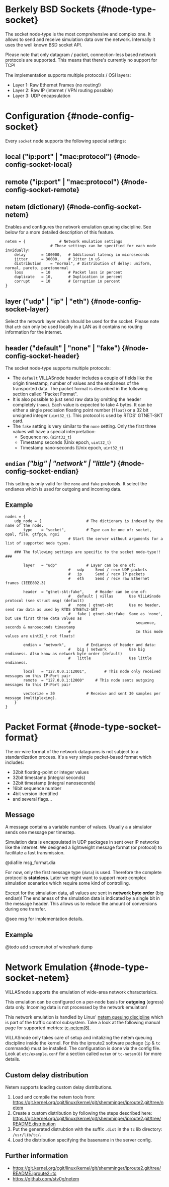 # Berkely BSD Sockets {#node-type-socket}

The socket node-type is the most comprehensive and complex one.
It allows to send and receive simulation data over the network.
Internally it uses the well known BSD socket API.

Please note that only datagram / packet, connection-less based network protocols are supported.
This means that there's currently no support for TCP!

The implementation supports multiple protocols / OSI layers:

 - Layer 1: Raw Ethernet Frames (no routing!)
 - Layer 2: Raw IP (internet / VPN routing possible)
 - Layer 3: UDP encapsulation

# Configuration {#node-config-socket}

Every `socket` node supports the following special settings:

## local ("ip:port" | "mac:protocol") {#node-config-socket-local}

## remote ("ip:port" | "mac:protocol") {#node-config-socket-remote}

## netem (dictionary) {#node-config-socket-netem}

Enables and configures the network emulation qeueing discipline.
See below for a more detailed description of this feature.

	netem = {				# Network emulation settings
						# Those settings can be specified for each node invidually!
		delay		= 100000,	# Additional latency in microseconds
		jitter		= 30000,	# Jitter in uS
		distribution	= "normal",	# Distribution of delay: uniform, normal, pareto, paretonormal
		loss		= 10		# Packet loss in percent
		duplicate	= 10,		# Duplication in percent
		corrupt 	= 10		# Corruption in percent
	}

## layer ("udp" | "ip" | "eth") {#node-config-socket-layer}

Select the network layer which should be used for the socket. Please note that `eth` can only be used locally in a LAN as it contains no routing information for the internet.

## header ("default" | "none" | "fake") {#node-config-socket-header}

The socket node-type supports multiple protocols:

- The `default` VILLASnode header includes a couple of fields like the origin timestamp, number of values and the endianess of the transported data. The packet format is described in the following section called "Packet Format".
- It is also possible to just send raw data by omitting the header completely (`none`). Each value is expected to take 4 bytes. It can be either a single precission floating point number (`float`) or a 32 bit unsigned integer (`uint32_t`). This protocol is used by RTDS' GTNET-SKT card.
- The `fake` setting is very similar to the `none` setting. Only the first three values will have a special interpretation:
   - Sequence no. (`uint32_t`)
   - Timestamp seconds (Unix epoch, `uint32_t`)
   - Timestamp nano-seconds  (Unix epoch, `uint32_t`)

##  `endian` *("big" | "network" | "little")* {#node-config-socket-endian}

This setting is only valid for the `none` and `fake` protocols.
It select the endianes which is used for outgoing and incoming data.

## Example

	nodes = {
		udp_node = {					# The dictionary is indexed by the name of the node.
			type	= "socket",			# Type can be one of: socket, opal, file, gtfpga, ngsi
								# Start the server without arguments for a list of supported node types.
		
		### The following settings are specific to the socket node-type!! ###
	
			layer	= "udp"				# Layer can be one of:
								#   udp		Send / recv UDP packets
								#   ip		Send / recv IP packets
								#   eth		Send / recv raw Ethernet frames (IEEE802.3)
	
			header	= "gtnet-skt:fake",		# Header can be one of:
								#   default | villas       Use VILLASnode protocol (see struct msg) (default)
								#   none | gtnet-skt       Use no header, send raw data as used by RTDS GTNETv2-SKT
								#   fake | gtnet-skt:fake  Same as 'none', but use first three data values as
								#                             sequence, seconds & nanoseconds timestamp
								#                             In this mode values are uint32_t not floats!
								
			endian = "network",			# Endianess of header and data:
								#   big | network          Use big endianess. Also know as network byte order (default)
								#   little                 Use little endianess.
								
			local	= "127.0.0.1:12001",		# This node only received messages on this IP:Port pair
			remote	= "127.0.0.1:12000"		# This node sents outgoing messages to this IP:Port pair
		
			vectorize = 30				# Receive and sent 30 samples per message (multiplexing).
		}
	}

# Packet Format {#node-type-socket-format}

The on-wire format of the network datagrams is not subject to a standardization process.
It's a very simple packet-based format which includes:

 - 32bit floating-point or integer values
 - 32bit timestamp (integral seconds)
 - 32bit timestamp (integral nanoseconds)
 - 16bit sequence number
 - 4bit version identified
 - and several flags...

## Message

A message contains a variable number of values.
Usually a a simulator sends one message per timestep.

Simulation data is encapsulated in UDP packages in sent over IP networks like the internet.
We designed a lightweight message format (or protocol) to facilitate a fast transmission.

@diafile msg_format.dia

For now, only the first message type (`data`) is used.
Therefore the complete protocol is **stateless**.
Later we might want to support more complex simulation scenarios which require some kind of controlling.

Except for the simulation data, all values are sent in **network byte order** (big endian)!
The endianess of the simulation data is indicated by a single bit in the message header.
This allows us to reduce the amount of conversions during one transfer.

@see msg for implementation details.

## Example

@todo add screenshot of wireshark dump

# Network Emulation {#node-type-socket-netem}

VILLASnode supports the emulation of wide-area network characterisics.

This emulation can be configured on a per-node basis for **outgoing** (egress) data only.
Incoming data is not processed by the network emulation!

This network emulation is handled by Linux' [netem queuing discipline](http://www.linuxfoundation.org/collaborate/workgroups/networking/netem) which is part of the traffic control subsystem.
Take a look at the following manual page for supported metrics: [tc-netem(8)](http://man7.org/linux/man-pages/man8/tc-netem.8.html).

VILLASnode only takes care of setup and initalizing the netem queuing discipline inside the kernel.
For this the iproute2 software package (`ip` & `tc` commands) must be installed.
The configuration is done via the config file.
Look at `etc/example.conf` for a section called `netem` or `tc-netem(8)` for more details.

## Custom delay distribution

Netem supports loading custom delay distributions.

1. Load and compile the netem tools from:
   https://git.kernel.org/cgit/linux/kernel/git/shemminger/iproute2.git/tree/netem
2. Create a custom distribution by following the steps described here:
   https://git.kernel.org/cgit/linux/kernel/git/shemminger/iproute2.git/tree/README.distribution
3. Put the generated distrubtion with the suffix `.dist` in the `tc` lib directory:  `/usr/lib/tc/`.
4. Load the distribution specifying the basename in the server config.

## Further information

 - https://git.kernel.org/cgit/linux/kernel/git/shemminger/iproute2.git/tree/README.iproute2+tc
 - https://github.com/stv0g/netem

